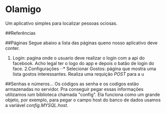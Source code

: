 # Olamigo
Um aplicativo simples para localizar pessoas ociosas.

##Referências

##Páginas
Segue abaixo a lista das páginas queno nosso aplicativo deve conter.
1. Login: pagina onde o usuario deve realizar o login com a api do facebook. Acho legal ter o logo do app e depois o batão de login do face.
2.Configurações
⋅⋅* Selecionar Gostos: página que mostra uma lista gostos interessantes. Realiza uma requição *POST* para a u

##Senhas e números...
Os códigos as senha e os codigos estão armazenadas no servidor. Pra conseguir pegar essas informações utilizamos ium biblioteca chamada "config". Ela funciona como um grande objeto, por exemplo, para pegar o campo host do banco de dados usamos a variável *config.MYSQL.host*.
